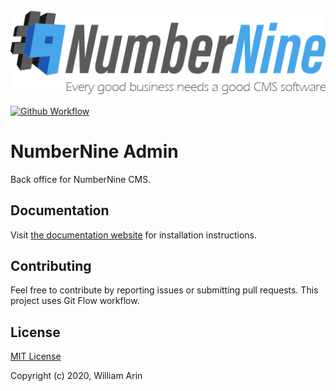 ![NumberNine Logo](./assets/images/NumberNine512_slogan.png)

[![Github Workflow](https://github.com/numberninecms/admin/workflows/CI/badge.svg)](https://github.com/numberninecms/admin/actions)

# NumberNine Admin

Back office for NumberNine CMS.

## Documentation

Visit [the documentation website](https://numberninecms.github.io/) for installation instructions.

## Contributing

Feel free to contribute by reporting issues or submitting pull requests.
This project uses Git Flow workflow.

## License

[MIT License](LICENSE)

Copyright (c) 2020, William Arin
